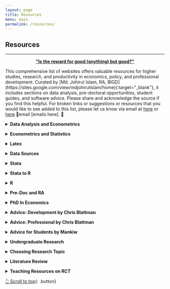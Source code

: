 ```yaml
---
layout: page
title: Resources
menu: main
permalink: /resources/
---
```

<a name="top"></a>
## Resources
---
<center><b style="color:#006400"><a href="https://quran.com/55/60" target="_blank">"Is the reward for good (anything) but good?"</a></b></center>
<p></p>
This comprehensive list of websites offers valuable resources for higher studies, research, and productivity in economics, policy, and professional development. Curated by [Md. Johirul Islam, RA, BIGD](https://sites.google.com/view/mdjohirulislam/home){:target="_blank"}, it includes sections on data analysis, pre-doctoral opportunities, student guides, and software advice. Please share and acknowledge the source if you find this helpful. For broken links or suggestions or resources that you would like to see added to this list, please let us know via email at <a href="mailto:pappu97cu@gmail.com">here</a> or <a href="mailto:mohsin.hossain@bracu.ac.bd">here</a>.🙏email [emails here]. 🙏
<p></p>
<details>
<summary><b>Data Analysis and Econometrics</b></summary>
<ul>
  <li><a href="https://aeturrell.github.io/coding-for-economists/intro.html">Best Practices When Writing Code by Dr Daniel M. Sullivan</a></li>
  <li><a href="http://marcfbellemare.com/wordpress/11086">Bellemare blog on Missing values</a></li>
  <li><a href="https://zenodo.org/record/5383489#.Yqdj66hBy00">CEO Microdata style guide</a></li>
  <li><a href="https://aeturrell.github.io/coding-for-economists/intro.html">Coding for Economists by Professor Arthur Turrell</a></li>
  <li><a href="https://www.povertyactionlab.org/resource/coding-resources-randomized-evaluations">Coding for RCT evaluations</a></li>
  <li><a href="https://worldbank.github.io/dime-data-handbook/coding.html">DIME Analytics Coding guide</a></li>
  <li><a href="https://www.visualizecuriosity.com/wiki-pages/data-science">Data Science resources</a></li>
  <li><a href="https://github.com/uo-ec607/lectures">Data science for economists Regression analysis in R by Professor Grant McDermott</a></li>
  <li><a href="https://www.ifpri.org/publication/guide-data-cleaning-using-stata">IFRI Data Cleaning guide</a></li>
  <li><a href="https://povertyaction.github.io/guides/cleaning/readme/">IPA Data cleaning guide</a></li>
  <li><a href="https://povertyaction.github.io/guides/cleaning/variablemanagement/missingvalues/">IPA Missing value guide</a></li>
  <li><a href="https://povertyaction.github.io/guides/cleaning/readme/">Innovations for Poverty Action Coding Guide</a></li>
  <li><a href="https://lost-stats.github.io/">Library of Statistical Techniques (LOST)</a></li>
  <li><a href="https://opportunityinsights.org/course/">Professor Raj Chetty and Professor Greg Bruich "Big Data Course"</a></li>
  <li><a href="https://www.youtube.com/playlist?list=PLyvUJLHD8IsJCB7ALqwjRG1BjL5JxE__H">Professor Ben Elsner's Causal Inference Course.</a></li>
  <li><a href="https://wwwn.cdc.gov/nchs/nhanes/tutorials/default.aspx">Tutorial on working with Survey</a></li>
</ul>
</details>

<p></p>

<details>
<summary><b>Econometrics and Statistics</b></summary>
<ul>
  <li><a href="https://kylebutts.com/blog/Non-traditional-Diff-in-Diff/" target="_blank">Non-traditional Diff-in-Diff by Kyle Butts</a></li>
  <li><a href="https://github.com/kylebutts/ECON3818_F2021/" target="_blank">Introduction to Statistics with Computer Applications by Kyle Butts</a></li>
  <li><a href="http://cameron.econ.ucdavis.edu/musbook/MUS2_Draft_Contents_November_2020.pdf" target="_blank">Microeconometrics Using Stata by Professor A. Colin Cameron and Professor Pravin K. Trivendi</a></li>
  <li><a href="https://github.com/uo-ec607/lectures" target="_blank">Applied Economics with R by Professor Hans H. Sievertsen</a></li>
  <li><a href="https://www.econometrics-with-r.org/" target="_blank">Introduction to Econometrics with R</a></li>
  <li><a href="https://mixtape.scunning.com/" target="_blank">Causal Inference: The Mixtape</a></li>
  <li><a href="https://theeffectbook.net/" target="_blank">The Effect: An Introduction to Research Design and Causality</a></li>
  <li><a href="https://www.mostlyharmlesseconometrics.com/" target="_blank">Mostly Harmless Econometrics: An Empiricist's Companion</a></li>
  <li><a href="https://www.amazon.com/Mastering-Metrics-Path-Cause-Effect/dp/0691152845/ref=pd_lpo_1?pd_rd_i=0691152845&amp;psc=1" target="_blank">Mastering 'Metrics: The Path from Cause to Effect</a></li>
</ul>
</details>

<p></p>

<details>
<summary><b>Latex</b></summary>
<ul>
  <li><a href="https://ctan.org/" target="_blank">CTAN (Comprehensive TeX Archive Network)</a></li>
  <li><a href="http://detexify.kirelabs.org/classify.html" target="_blank">Detexify LaTeX handwritten symbol recognition</a></li>
  <li><a href="https://www.overleaf.com/learn" target="_blank">Overleaf</a></li>
  <li><a href="https://tex.stackexchange.com/" target="_blank">TeX Stack Exchange</a></li>
  <li><a href="https://www.uamerica.edu.co/wp-content/documentos/soporte_tic/simbolos%20matem%C3%A1tico%20latex.pdf" target="_blank">The Comprehensive LaTeX Symbol List 1</a></li>
  <li><a href="https://tug.ctan.org/info/symbols/comprehensive/symbols-a4.pdf" target="_blank">The Comprehensive LaTeX Symbol List 2</a></li>
  <li><a href="https://tobi.oetiker.ch/lshort/lshort.pdf" target="_blank">The Not So Short Introduction to LaTeX 2ε</a></li>
</ul>
</details>

<p></p>

<details>
<summary><b>Data Sources</b></summary>
<ul>
  <li><a href="https://guides.lib.vt.edu/subject-guides/econ/data-sources" target="_blank">Virginia Tech Data Sources</a></li>
  <li><a href="https://krannert.purdue.edu/centers/pcee/economics-help/economic-data-sources.php" target="_blank">Purdue University Data Sources</a></li>
  <li><a href="https://data.unicef.org/resources/resource-type/datasets/" target="_blank">UNICEF Datasets</a></li>
  <li><a href="https://mics.unicef.org/" target="_blank">MICS Datasets</a></li>
  <li><a href="https://dhsprogram.com/publications/publication-FR195-DHS-Final-Reports.cfm" target="_blank">DHS Datasets</a></li>
  <li><a href="https://microdata.worldbank.org/index.php/home" target="_blank">World Bank Micro Data</a></li>
  <li><a href="https://www.gapminder.org/data/" target="_blank">Gapminder data</a></li>
  <li><a href="https://dataverse.harvard.edu/dataverse/harvard" target="_blank">Harvard Dataverse</a></li>
  <li><a href="https://sites.google.com/site/pietrobiroli/resources#h.fgyr6yxvh26" target="_blank">Datasets collection by Pietro Biroli</a></li>
</ul>
</details>

<p></p>

<details>
<summary><b>Stata</b></summary>
<ul>
  <li><a href="https://www.stata.com/links/stata-basics/" target="_blank">Introduction to Stata basics</a></li>
  <li><a href="https://github.com/PovertyAction/IPA-Stata-Trainings" target="_blank">IPA STATA Trainings</a></li>
  <li><a href="https://docs.google.com/document/d/1igjxy5_QVIlbSa0necXmlE4V377AV0GmSYlxvNFnSC0/edit" target="_blank">Learning Stata for econ research</a></li>
  <li><a href="https://dss.princeton.edu/training/" target="_blank">Princeton STATA Tutorials</a></li>
  <li><a href="https://www.princeton.edu/~otorres/Stata/" target="_blank">Princeton University Data and Statistical Services</a></li>
  <li><a href="https://medium.com/the-stata-guide" target="_blank">STATA Guide by Naqvi</a></li>
  <li><a href="https://www.statalist.org/" target="_blank">STATA List</a></li>
  <li><a href="https://stats.oarc.ucla.edu/stata/modules/" target="_blank">STATA Material</a></li>
  <li><a href="https://github.com/PovertyAction/IPA-Stata-Trainings" target="_blank">STATA Trainings by IPA</a></li>
  <li><a href="https://stackoverflow.com/questions/tagged/stata" target="_blank">Stack Overflow - Stata Tag</a></li>
  <li><a href="https://blog.stata.com/" target="_blank">Stata Blog</a></li>
  <li><a href="https://www.youtube.com/user/statacorp" target="_blank">StataCorp YouTube Channel</a></li>
  <li><a href="https://www.stata-journal.com/" target="_blank">Stata Journal</a></li>
  <li><a href="https://statatexblog.com/" target="_blank">STATATEX Blog</a></li>
  <li><a href="https://stats.idre.ucla.edu/stata/" target="_blank">UCLA Institute for Digital Research and Education</a></li>
  <li><a href="https://stats.oarc.ucla.edu/stata/modules/" target="_blank">UCLA Materials</a></li>
  <li><a href="https://stats.idre.ucla.edu/stata/" target="_blank">UCLA Statistical Consulting Group</a></li>
</ul>
</details>

<p></p>

<details>
<summary><b>Stata to R</b></summary>
<ul>
  <li><a href="https://clanfear.github.io/Stata_R_Equivalency/docs/r_stata_commands.html" target="_blank">R and Stata Equivalence</a></li>
  <li><a href="https://drive.google.com/file/d/11TACq7W_YnPlCJMrPXFH1Kto6wNcSMUF/view?usp=sharing" target="_blank">R and Stata: Data</a></li>
  <li><a href="https://www.hertiecodingclub.com/learn/rstudio/stata_to_r/" target="_blank">A guide to switch from STATA to R</a></li>
  <li><a href="https://fsolt.org/blog/posts/switch-to-r/" target="_blank">How to Switch Your Workflow from Stata to R, One Bit at a Time</a></li>
</ul>
</details>

<p></p>

<details>
<summary><b>R</b></summary>
<ul>
  <li><a href="https://www.datanovia.com/en/blog/gganimate-how-to-create-plots-with-beautiful-animation-in-r/#:~:text=gganimate%20is%20an%20extension%20of,want%20your%20data%20to%20change" target="_blank">Animated plot in R</a></li>
  <li><a href="https://cran.r-project.org/" target="_blank">CRAN (The Comprehensive R Archive Network)</a></li>
  <li><a href="https://rkabacoff.github.io/datavis/" target="_blank">Data Visualization with R</a></li>
  <li><a href="https://socviz.co/index.html#preface" target="_blank">Data Visualization: A practical introduction</a></li>
  <li><a href="https://www.peretaberner.eu/list-of-open-source-books-about-r/" target="_blank">List of open-source books about R</a></li>
  <li><a href="https://bookdown.org/rdpeng/rprogdatascience/" target="_blank">R Programming for Data Science</a></li>
  <li><a href="https://r4ds.had.co.nz/" target="_blank">R for Data Science</a></li>
  <li><a href="https://www.r-bloggers.com/" target="_blank">R-Bloggers</a></li>
  <li><a href="https://www.r-project.org/" target="_blank">R-Project Website</a></li>
  <li><a href="https://www.rstudio.com/" target="_blank">RStudio</a></li>
  <li><a href="https://www.amazon.com/gp/product/1119002257/ref=as_li_qf_asin_il_tl?ie=UTF8&tag=storytellingwithdata-20&creative=9325&linkCode=as2&creativeASIN=1119002257&linkId=c9a5d9689e0665c8098acb1bd01b51e1" target="_blank">Storytelling with Data: A Data Visualization Guide for Business Professionals</a></li>
  <li><a href="https://www.amazon.com/gp/product/1119621496/ref=as_li_qf_asin_il_tl?ie=UTF8&tag=storytellingwithdata-20&creative=9325&linkCode=as2&creativeASIN=1119621496&linkId=c74bc50a287b2986edae7e3b95f9f5f4" target="_blank">Storytelling with Data: Let's Practice!</a></li>
  <li><a href="https://www.tellingstorieswithdata.com/" target="_blank">Telling Stories with Data by Rohan Alexander (R)</a></li>
</ul>
</details>

<p></p>

<!--
<details>
<summary><b>Python</b></summary>
</details>  
-->

<p></p>

<details>
<summary><b>Pre-Doc and RA</b></summary>
<ul>
  <li><a href="https://us17.campaign-archive.com/?u=3d315482a01ddd29e7b7161ac&amp;id=6b913a29c0" target="_blank">Women in Econ Policy Jobs in the development and policy sector</a></li>
  <li><a href="https://us17.campaign-archive.com/?u=3d315482a01ddd29e7b7161ac&amp;id=0c0e1b3460" target="_blank">Pre-doctoral and Research Assistant Positions WEP</a></li>
  <li><a href="https://www.aeaweb.org/forum/305/predoctoral-research-assistantship-students-popularity" target="_blank">What is a predoctoral research assistantship, how do students find them, and why are they growing in popularity?</a></li>
  <li><a href="https://www.dropbox.com/s/eej9n1ywknlzcu6/Applied%20Tips%20for%20Applied%20Micro%20RAs.pdf?dl=0" target="_blank">Tips for RA's</a></li>
  <li><a href="https://opportunityinsights.org/wp-content/uploads/2021/09/OI_Predoc_2021-2022.pdf" target="_blank">Pre-Doctoral Fellowship with Opportunity Insights Apply Now</a></li>
  <li><a href="https://siepr.stanford.edu/programs/predoctoral-research-fellowship-opportunities/" target="_blank">SIEPR Predoctoral Research Fellows Program</a></li>
  <li><a href="https://predoc.org/opportunities/" target="_blank">The PhD Excellence Initiative</a></li>
  <li><a href="https://michiganross.umich.edu/programs/phd/bridges-program" target="_blank">The Michigan Ross Bridges to Doctoral Fellows Program</a></li>
  <li><a href="https://www.aeaweb.org/about-aea/committees/aeasp" target="_blank">AEA Summer Training Program</a></li>
  <li><a href="https://gsas.harvard.edu/diversity/research-scholar-initiative" target="_blank">The GSAS Research Scholar Initiative</a></li>
  <li><a href="https://www.hbs.edu/doctoral/primo/Pages/program-details.aspx" target="_blank">Program for Research in Markets & Organizations(PRIMO)</a></li>
  <li><a href="https://www.policypredoc.org/" target="_blank">Predoctoral Program in Policy</a></li>
  <li><a href="https://academics.gsb.columbia.edu/predoctoral-research/predoctoral-fellows-program" target="_blank">Columbia Business School Predoctoral Fellowship Program</a></li>
  <li><a href="https://www.nber.org/career-resources/research-assistant-positions-not-nber" target="_blank">NBER Predoc and RA listings</a></li>
  <li><a href="https://www.oselab.org/" target="_blank">Open Source Economics Laboratory</a></li>
  <li><a href="https://econ.columbia.edu/summer-research-internship-program-columbia-business-school/" target="_blank">Columbia Business School Summer Research Internship Program</a></li>
  <li><a href="https://www.stern.nyu.edu/programs-admissions/phd/academics/pre-doctoral-program" target="_blank">NYU Stern Pre-Doctoral</a></li>
  <li><a href="https://www.gsb.stanford.edu/programs/research-fellows" target="_blank">The Stanford GSB Research Fellows Program</a></li>
  <li><a href="https://bfi.uchicago.edu/info-for/prep/" target="_blank">The Predoctoral Research in Economics program (PREP) at The Becker Friedman Institute for Economics, UChicago</a></li>
  <li><a href="https://mitsloan.mit.edu/diversity/mit-sloan-predoctoral-opportunities" target="_blank">MIT Sloan Predoctoral Opportunities</a></li>
  <li><a href="https://drive.google.com/file/d/1I9JNsSxgB-SylucSULGs-5biOwxyGhAu/view?usp=sharing" target="_blank">Pre-Doc Memo by Alvin Christian</a></li>
  <li><a href="https://drive.google.com/open?id=16eUvtahziPyBTpX_ZeyXjPck2OyinfHH" target="_blank">Pre-Doc Guide by Alvin Christian</a></li>
</ul>
</details>

<p></p>

<details>
<summary><b>PhD In Economics</b></summary>
<ul>
  <li><a href="https://drive.google.com/file/d/1QozD6_4_bvMd2o-q-yh9Doc5aQ6i3nPV/view?usp=sharing" target="_blank">PhD memo by Alvin</a></li>
  <li><a href="https://drive.google.com/file/d/1RXUbPCo115wYvfBTZyM-UBrAJV7-eNw2/view?usp=sharing" target="_blank">Gradschool Spreadsheet by Alvin</a></li>
  <li><a href="https://www.dropbox.com/s/cg3iptdye1gvcz7/Econ_PhD_Guide.pdf?dl=0" target="_blank">PhD Guide by We Econ Pol</a></li>
  <li><a href="https://chrisblattman.com/about/contact/gradschool/" target="_blank">FAQs on PhD applicants by Chris Blattman</a></li>
</ul>
</details>

<p></p>

<details>
<summary><b>Advice: Development by Chris Blattman</b></summary>
<ul>
  <li><a href="https://chrisblattman.com/2011/06/21/books-development-economists-and-aid-workers-seldom-read-but-should/" target="_blank">Books development workers and academics should read</a></li>
  <li><a href="https://chrisblattman.com/tag/development-jobs/" target="_blank">Getting a job in development</a></li>
  <li><a href="https://chrisblattman.com/2011/12/06/the-problem-with-graduate-degrees-in-international-affairs-and-development/" target="_blank">How to take advantage of an MA program</a></li>
  <li><a href="https://chrisblattman.com/2022/01/24/traveling-abroad-with-young-kids-our-approach/" target="_blank">International travel with kids</a></li>
  <li><a href="https://chrisblattman.com/2008/03/10/so-you-want-to-go-to-a-post-war-zone/" target="_blank">Research in war zones I</a></li>
  <li><a href="https://chrisblattman.com/2011/03/23/should-student-researchers-go-to-conflict-zones/" target="_blank">Research in war zones II</a></li>
  <li><a href="https://chrisblattman.com/2011/07/14/aspiring-phd-students-should-you-become-a-field-research-assistant-for-an-rct/" target="_blank">Should you become a field RA on an RCT?</a></li>
  <li><a href="https://chrisblattman.com/2009/01/07/so-you-want-to-be-an-impact-evaluator-a-cautionary-tale/" target="_blank">So you want to be an impact evaluator?</a></li>
  <li><a href="https://chrisblattman.com/2009/04/21/field-work-in-the-tropics/" target="_blank">What to bring for field work I</a></li>
  <li><a href="https://chrisblattman.com/2010/07/24/what-to-bring-to-the-field/" target="_blank">What to bring for field work II</a></li>
  <li><a href="https://chrisblattman.com/2013/05/31/what-to-bring-to-the-sky/" target="_blank">What to bring to the sky</a></li>
  <li><a href="https://chrisblattman.com/2010/08/06/is-aid-depressing/" target="_blank">Why you should work in aid</a></li>
  <li><a href="https://chrisblattman.com/2008/07/01/working-in-a-developing-country/" target="_blank">Working in a developing country</a></li>
</ul>
</details>

<p></p>

<details>
<summary><b>Advice: Professional by Chris Blattman</b></summary>
<ul>
  <li><a href="https://chrisblattman.com/2014/04/15/advice-new-assistant-professors/" target="_blank">Advice for new Asst Profs</a></li>
  <li><a href="https://chrisblattman.com/2022/01/11/phd-applicants-writing-your-statement-of-purpose/" target="_blank">Applying to PhDs: Writing your statement</a></li>
  <li><a href="https://chrisblattman.com/2013/10/04/what-ma-mpa-or-mia-program-is-for-you/" target="_blank">Choosing an MA, MPA or MIA</a></li>
  <li><a href="https://chrisblattman.com/advising/undergraduate-general/" target="_blank">Courses: 10 things I tell undergrads</a></li>
  <li><a href="https://chrisblattman.com/2012/01/11/how-much-economics-should-you-study-in-college-or-why-economics-is-like-a-martial-art/" target="_blank">Courses: How much economics should you study?</a></li>
  <li><a href="https://chrisblattman.com/advising/letters/" target="_blank">How to ask for a recommendation letter</a></li>
  <li><a href="https://chrisblattman.com/2010/02/22/the-discussants-art/" target="_blank">How to discuss a paper</a></li>
  <li><a href="https://chrisblattman.com/2010/11/08/students-how-to-email-to-your-professor-employer-and-professional-peers/" target="_blank">How to email your professors and employers</a></li>
  <li><a href="https://chrisblattman.com/2007/12/12/how-to-get-a-phd-and-save-the-world/" target="_blank">How to get a PhD and save the world</a></li>
  <li><a href="https://chrisblattman.com/2014/07/10/just-say/" target="_blank">Just say no</a></li>
  <li><a href="https://chrisblattman.com/2008/07/01/ra-versus-co-author/" target="_blank">Moving from RA to co-author</a></li>
  <li><a href="https://chrisblattman.com/2014/02/21/negotiating-your-academic-job/" target="_blank">Negotiating your academic job offer</a></li>
  <li><a href="https://chrisblattman.com/2009/10/16/after-the-surge/" target="_blank">On quantitative field research</a></li>
  <li><a href="https://chrisblattman.com/2011/10/14/how-to-pick-a-research-project/" target="_blank">PhD students: Choosing a topic</a></li>
  <li><a href="https://chrisblattman.com/2010/01/05/dont-lose-hope/" target="_blank">PhD students: Don't lose hope</a></li>
  <li><a href="https://chrisblattman.com/2011/08/12/economics-phds-and-the-political-science-job-market/" target="_blank">PhD students: Econ PhDs & the politics market</a></li>
  <li><a href="https://chrisblattman.com/job-market/" target="_blank">PhD students: Job market advice</a></li>
  <li><a href="https://chrisblattman.com/2013/02/12/how-to-pick-a-dissertation-project-and-why-it-should-not-be-a-field-experiment/" target="_blank">PhDs: Picking a dissertation (and why it should not be a field experiment)</a></li>
  <li><a href="https://chrisblattman.com/2012/09/09/phd-students-writing-an-nsf-application/" target="_blank">Writing PhD grant applications</a></li>
  <li><a href="https://chrisblattman.com/2010/02/17/how-to-write-an-essay/" target="_blank">Writing: How to write an essay</a></li>
  <li><a href="https://chrisblattman.com/2012/02/12/write-like-a-mad-man/" target="_blank">Writing: How to write like a Mad Man</a></li>
</ul>
</details>

<p></p>

<details>
<summary><b>Advice for Students by Mankiw</b></summary>
<ul>
  <li><a href="http://gregmankiw.blogspot.com/2006/05/advice-for-aspiring-economists.html" target="_blank">Advice for Aspiring Economists</a></li>
  <li><a href="http://gregmankiw.blogspot.com/2009/04/where-do-econ-phds-begin.html" target="_blank">Where do economists come from?</a></li>
  <li><a href="http://gregmankiw.blogspot.com/2010/03/choosing-graduate-program.html" target="_blank">Choosing a Graduate Program</a></li>
  <li><a href="http://gregmankiw.blogspot.com/2013/03/working-before-grad-school.html" target="_blank">Working Before Grad School</a></li>
  <li><a href="http://gregmankiw.blogspot.com/2006/05/advice-for-grad-students.html" target="_blank">Advice for Grad Students</a></li>
  <li><a href="http://gregmankiw.blogspot.com/2007/02/advice-for-new-junior-faculty.html" target="_blank">Advice for New Junior Faculty</a></li>
  <li><a href="http://gregmankiw.blogspot.com/2006/05/which-math-courses.html" target="_blank">Which math courses?</a></li>
  <li><a href="http://gregmankiw.blogspot.com/2006/09/why-aspiring-economists-need-math.html" target="_blank">Why Aspiring Economists Need Math</a></li>
  <li><a href="http://gregmankiw.blogspot.com/2006/06/love-econ-bad-at-math.html" target="_blank">Love Econ, Bad at Math</a></li>
  <li><a href="http://gregmankiw.blogspot.com/2006/05/summer-reading-list.html" target="_blank">Summer Reading List</a></li>
  <li><a href="http://gregmankiw.blogspot.com/2006/06/jd-vs-phd-my-story.html" target="_blank">JD vs PhD: My Story</a></li>
  <li><a href="http://gregmankiw.blogspot.com/2007/03/my-life-as-student.html" target="_blank">My Life as a Student</a></li>
  <li><a href="http://gregmankiw.blogspot.com/2007/08/phd-or-not.html" target="_blank">PhD or not?</a></li>
  <li><a href="http://gregmankiw.blogspot.com/2006/09/education-beyond-classroom.html" target="_blank">Education Beyond the Classroom</a></li>
  <li><a href="http://gregmankiw.blogspot.com/2006/06/engineer-seeks-career-advice.html" target="_blank">An engineer seeks career advice</a></li>
  <li><a href="http://gregmankiw.blogspot.com/2008/12/question-about-learning-economics.html" target="_blank">A Question about Learning Economics</a></li>
  <li><a href="http://gregmankiw.blogspot.com/2006/09/good-academic-bad-human-being.html" target="_blank">Good Academic, Bad Human Being</a></li>
  <li><a href="http://gregmankiw.blogspot.com/2019/09/should-grad-students-teach.html" target="_blank">Should grad students teach?</a></li>
  <li><a href="http://gregmankiw.blogspot.com/2009/06/are-b-school-economists-different.html" target="_blank">Are B-school economists different?</a></li>
  <li><a href="http://gregmankiw.blogspot.com/2006/10/how-to-write-well.html" target="_blank">How to Write Well</a></li>
</ul>
</details>

<p></p>

<!--## RESEARCH RESOURCES-->

<p></p>

<details>
<summary><b>Undergraduate Research</b></summary>
<ul>
  <li><a href="https://journalofeconomicsteaching.org/a-guide-for-student-led-undergraduate-research-in-empirical-micro-economics-gitter/" target="_blank">A Guide for Student-led Undergraduate Research in Empirical Micro-Economics</a></li>
  <li><a href="https://www.economicsnetwork.ac.uk/handbook/ugresearch/welcome" target="_blank">Undergraduate Research in Economics</a></li>
  <li><a href="https://static1.squarespace.com/static/58991b1546c3c4da5df402e4/t/589c5b0f37c58162f7acb007/1486641936481/A+Guide+to+Writing+in+Economics.pdf" target="_blank">A Guide to Writing in Economics</a></li>
  <li><a href="https://dash.harvard.edu/handle/1/11041649" target="_blank">Writing Tips For Economics Research Papers</a></li>
  <li><a href="https://scholar.harvard.edu/files/pnikolov/files/empirical_paper_structure.pdf" target="_blank">Structure of Economics Empirical Papers</a></li>
  <li><a href="https://writingproject.fas.harvard.edu/files/hwp/files/writingeconomics.pdf" target="_blank">Writing Economics</a></li>
  <li><a href="https://scholar.harvard.edu/files/pnikolov/files/refreport.pdf" target="_blank">Referee report guidelines</a></li>
  <li><a href="https://economics.princeton.edu/wp-content/uploads/2021/08/Senior_Thesis_Handbook_2022.pdf" target="_blank">The Economics Senior Thesis Class of 2022</a></li>
  <li><a href="https://www.reed.edu/economics/theses/thesis_writing.html" target="_blank">Writing a Thesis</a></li>
</ul>
</details>

<p></p>

<details>
<summary><b>Choosing Research Topic</b></summary>
<ul>
  <li><a href="http://cms-content.bates.edu/prebuilt/economics-writing-guide.pdf" target="_blank">Preparing papers and theses: A guide for economics students</a></li>
  <li><a href="https://www.bates.edu/economics/academics/senior-thesis/choosing-topicsfor-term-papers-and-thesis/" target="_blank">Choosing a topic for term papers and thesis</a></li>
  <li><a href="http://www.columbia.edu/~drd28/Thesis%20Research.pdf" target="_blank">Ph.D. thesis research: where do I start?</a></li>
  <li><a href="http://faculty.econ.ucdavis.edu/faculty/dlmiller/teaching/Ecn194H/chosing_a_thesis_topic_August_2008.pdf" target="_blank">Choosing a thesis topic</a></li>
  <li><a href="http://econ.lse.ac.uk/staff/spischke/phds/How%20to%20start.pdf" target="_blank">How to get started on research in economics</a></li>
  <li><a href="http://www.csus.edu/indiv/v/vangaasbeckk/courses/145/sup/topics.pdf" target="_blank">Choosing a research topic</a></li>
  <li><a href="https://pubs.aeaweb.org/doi/pdfplus/10.1257/jep.41.2.3" target="_blank">How to build an economic model in your spare time</a></li>
</ul>
</details>

<p></p>

<details>
<summary><b>Literature Review</b></summary>
<ul>
  <li><a href="http://users.nber.org/~nikolovp/studentresources/reading_guide.pdf" target="_blank">Reading guide</a></li>
  <li><a href="https://eml.berkeley.edu/~webfac/eichengreen/e191_sp12/romem_econ191_2-7-12.pdf" target="_blank">Writing a literature review</a></li>
  <li><a href="https://www.reed.edu/economics/parker/354/guide.html" target="_blank">Guide to Reading Economics Papers</a></li>
</ul>
</details>

<p></p>

<details>
<summary><b>Teaching Resources on RCT</b></summary>
<ul>
  <li><a href="https://www.povertyactionlab.org/resource/teaching-resources-randomized-evaluations" target="_blank">Teaching resources on randomized evaluations</a></li>
</ul>
</details> 
<p></p>

[👆 Scroll to top](#top){: .button}
